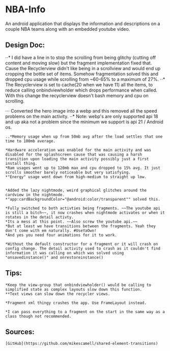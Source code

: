 # NBA-Info
An android application that displays the information and descriptions on a couple NBA teams along with an embedded youtube video.

## Design Doc:
⋅⋅* I did have a line in to stop the scrolling from being glitchy (cutting off content and moving slow) but the fragment implementation fixed that. Cause the Recyclerview didn't like being in a scrollview and would end up cropping the bottle set of items. Somehow fragmentation solved this and dropped cpu usage while scrolling from ~60-65% to a maximum of 27%.
⋅⋅* The Recyclerview is set to cache(20 when we have 11) all the items, to reduce calling onbindviewholder which drops performance when called. With this change the recyclerview doesn't bash memory and cpu on scrolling.

⋅⋅⋅ Converted the hero image into a webp and this removed all the speed problems on the main activity.
⋅⋅* Note: webp's are only supported api 18 and up aka not a problem since the minimum we support is api 21 / Android os.

    ..*Memory usage when up from 50mb avg after the load settles that one time to 100mb average.

    *Hardware acceleration was enabled for the main activity and was disabled for the splashscreen cause that was causing a harsh transition upon loading the main activity possibly just a first install thing.
    *Ram usages went up to 120mb max and cpu dropped to 15% avg. It just scrolls smoother barely noticeable but very satisfying.
    *"Energy" usage went down from high-medium to straight up low.


    *Added the lazy nightmode, weird graphical glitches around the cardview in the nightmode.
    *"app:cardBackgroundColor="@android:color/transparent"" solved this.

    *Fully switched to both activties being fragments. ~~The youtube api is still a bitch~~, it now crashes when nightmode activates or when it rotates in the detail activty.
    *Its a mess at this point. ~~Also screw the youtube api.~~
    *But at least we have transitions between the fragments. Yeah they don't come with em naturally. #UseYaOwn!
    *And yes you need four animations for it to work.

    *Without the default constructor for a fragment or it will crash on config change. The detail activity used to crash as it couldn't find information it was calling on which was solved using "onsavedinstance()" and onrestoreinstance()

## Tips:

    *Keep the view-group that onbindviewholder() would be calling to simplified state as complex layouts slow down this function.
    **Text views can slow down the recycler views.

    *Fragment xml thingy crashes the app. Use FrameLayout instead.

    *I can pass everything to a fragment on the start in the same way as a class though not recommended.

## Sources:
    [GitHub](https://github.com/mikescamell/shared-element-transitions)
